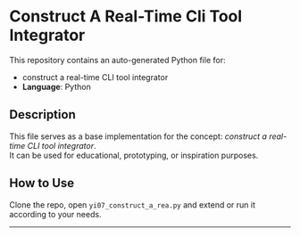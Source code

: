 # Construct A Real-Time Cli Tool Integrator

This repository contains an auto-generated Python file for:

- construct a real-time CLI tool integrator
- **Language**: Python

## Description

This file serves as a base implementation for the concept: *construct a real-time CLI tool integrator*.  
It can be used for educational, prototyping, or inspiration purposes.

## How to Use

Clone the repo, open `yi07_construct_a_rea.py` and extend or run it according to your needs.

---


